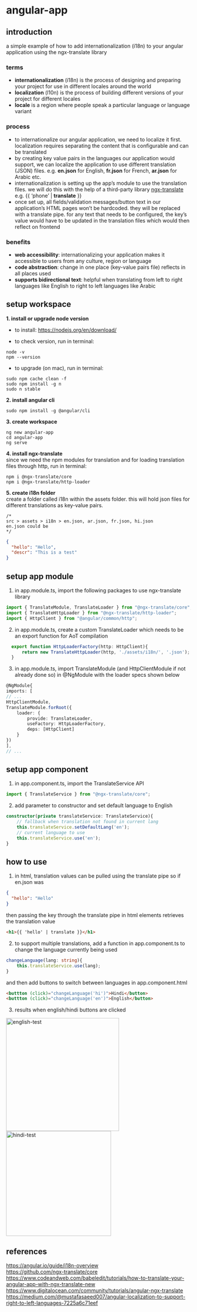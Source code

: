 # angular-app

## introduction

a simple example of how to add internationalization (i18n) to your angular application using the ngx-translate library

### terms
- **internationalization** (i18n) is the process of designing and preparing your project for use in different locales around the world 
- **localization** (l10n) is the process of building different versions of your project for different locales
- **locale** is a region where people speak a particular language or language variant

### process
- to internationalize our angular application, we need to localize it first. localization requires separating the content that is configurable and can be translated
- by creating key value pairs in the languages our application would support, we can localize the application to use different translation (JSON) files. e.g. **en.json** for English, **fr.json** for French, **ar.json** for Arabic etc.
- internationalization is setting up the app’s module to use the translation files. we will do this with the help of a third-party library [ngx-translate](https://github.com/ngx-translate/core) e.g. <label> {{ ‘phone’ | **translate** }} </label>
- once set up, all fields/validation messages/button text in our application’s HTML pages won’t be hardcoded. they will be replaced with a translate pipe. for any text that needs to be configured, the key’s value would have to be updated in the translation files which would then reflect on frontend

### benefits
- **web accessibility**: internationalizing your application makes it accessible to users from any culture, region or language 
- **code abstraction**: change in one place (key-value pairs file) reflects in all places used
- **supports bidirectional text**: helpful when translating from left to right languages like English to right to left languages like Arabic

## setup workspace
**1. install or upgrade node version**

- to install: https://nodejs.org/en/download/


- to check version, run in terminal:

```
node -v  
npm --version
```

- to upgrade (on mac), run in terminal:

```
sudo npm cache clean -f
sudo npm install -g n
sudo n stable
```

**2. install angular cli**

```
sudo npm install -g @angular/cli
```

**3. create workspace** 

```
ng new angular-app
cd angular-app
ng serve
```

**4. install ngx-translate**  
since we need the npm modules for translation and for loading translation files through http, run in terminal:  

```
npm i @ngx-translate/core
npm i @ngx-translate/http-loader
```

**5. create i18n folder**  
create a folder called i18n within the assets folder. this will hold json files for different translations as key-value pairs. 
```
/*
src > assets > i18n > en.json, ar.json, fr.json, hi.json
en.json could be 
*/
```
```json
{
  "hello": "Hello",
  "descr": "This is a test"
}
```

## setup app module 
1. in app.module.ts, import the following packages to use ngx-translate library

```ts
import { TranslateModule, TranslateLoader } from "@ngx-translate/core";
import { TranslateHttpLoader } from "@ngx-translate/http-loader";
import { HttpClient } from "@angular/common/http";
```

2. in app.module.ts, create a custom TranslateLoader which needs to be an export function for AoT compilation
```ts
  export function HttpLoaderFactory(http: HttpClient){
	  return new TranslateHttpLoader(http, './assets/i18n/', '.json');
  }
```

3. in app.module.ts, import TranslateModule (and HttpClientModule if not already done so) in @NgModule with the loader specs shown below
```ts
@NgModule{
imports: [
// ...
HttpClientModule,
TranslateModule.forRoot({
	loader: {
		provide: TranslateLoader,
		useFactory: HttpLoaderFactory,
		deps: [HttpClient]
	}
})
],
// ...
```

## setup app component 

1. in app.component.ts, import the TranslateService API
```ts
import { TranslateService } from "@ngx-translate/core";
```

2. add parameter to constructor and set default language to English
```ts
constructor(private translateService: TranslateService){
	// fallback when translation not found in current lang
	this.translateService.setDefaultLang('en');
	// current language to use
	this.translateService.use('en');
}
```

## how to use 

1. in html, translation values can be pulled using the translate pipe 
so if en.json was
```json
{
  "hello": "Hello"
}
```
then passing the key through the translate pipe in html elements retrieves the translation value
```html
<h1>{{ 'hello' | translate }}</h1>
```

2. to support multiple translations, add a function in app.component.ts to change the language currently being used
```ts
changeLanguage(lang: string){
	this.translateService.use(lang);
}
```
and then add buttons to switch between languages in app.component.html
```html
<buttton (click)="changeLanguage('hi')">Hindi</button>
<buttton (click)="changeLanguage('en')">English</button>
```

3. results when english/hindi buttons are clicked
 
<img width="308" alt="english-test" src="https://user-images.githubusercontent.com/39142854/212488539-f8e13cfe-35b8-4355-a772-afcbde6c59f2.png">

<img width="286" alt="hindi-test" src="https://user-images.githubusercontent.com/39142854/212488560-c07ddd4b-e54b-47ea-8728-f1590fc1f9ac.png">


## references
https://angular.io/guide/i18n-overview  
https://github.com/ngx-translate/core  
https://www.codeandweb.com/babeledit/tutorials/how-to-translate-your-angular-app-with-ngx-translate-new  
https://www.digitalocean.com/community/tutorials/angular-ngx-translate  
https://medium.com/@mustafasaeed007/angular-localization-to-support-right-to-left-languages-7225a6c71eef
